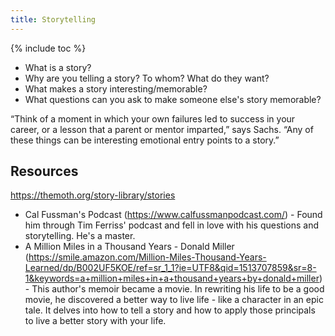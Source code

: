 ```yaml
---
title: Storytelling
---
```


{% include toc %}



- What is a story?
- Why are you telling a story? To whom? What do they want?
- What makes a story interesting/memorable?
- What questions can you ask to make someone else's story memorable?

“Think of a moment in which your own failures led to success in your career, or a lesson that a parent or mentor imparted,” says Sachs. “Any of these things can be interesting emotional entry points to a story.”


## Resources
https://themoth.org/story-library/stories
- Cal Fussman's Podcast (https://www.calfussmanpodcast.com/) - Found him through Tim Ferriss' podcast and fell in love with his questions and storytelling. He's a master.
- A Million Miles in a Thousand Years - Donald Miller (https://smile.amazon.com/Million-Miles-Thousand-Years-Learned/dp/B002UF5KOE/ref=sr_1_1?ie=UTF8&qid=1513707859&sr=8-1&keywords=a+million+miles+in+a+thousand+years+by+donald+miller) - This author's memoir became a movie. In rewriting his life to be a good movie, he discovered a better way to live life - like a character in an epic tale. It delves into how to tell a story and how to apply those principals to live a better story with your life.
